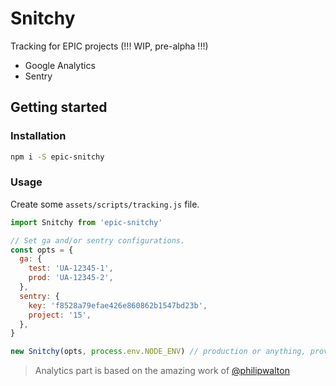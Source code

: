 # Snitchy

Tracking for EPIC projects (!!! WIP, pre-alpha !!!)

- Google Analytics
- Sentry

## Getting started

### Installation

```sh
npm i -S epic-snitchy
```

### Usage

Create some `assets/scripts/tracking.js` file.

```js
import Snitchy from 'epic-snitchy'

// Set ga and/or sentry configurations.
const opts = {
  ga: {
    test: 'UA-12345-1',
    prod: 'UA-12345-2',
  },
  sentry: {
    key: 'f8528a79efae426e860862b1547bd23b',
    project: '15',
  },
}

new Snitchy(opts, process.env.NODE_ENV) // production or anything, provided by Gulp + envify
```

> Analytics part is based on the amazing work of [@philipwalton](https://github.com/philipwalton)
